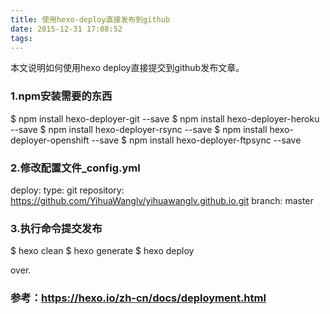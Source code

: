 ```yaml
---
title: 使用hexo-deploy直接发布到github
date: 2015-12-31 17:08:52
tags:
---
```


本文说明如何使用hexo deploy直接提交到github发布文章。

### 1.npm安装需要的东西
$ npm install hexo-deployer-git --save
$ npm install hexo-deployer-heroku --save
$ npm install hexo-deployer-rsync --save
$ npm install hexo-deployer-openshift --save
$ npm install hexo-deployer-ftpsync --save


### 2.修改配置文件_config.yml
deploy:
  type: git
  repository: https://github.com/YihuaWanglv/yihuawanglv.github.io.git
  branch: master

### 3.执行命令提交发布
$ hexo clean
$ hexo generate
$ hexo deploy

over.


### 参考：https://hexo.io/zh-cn/docs/deployment.html
